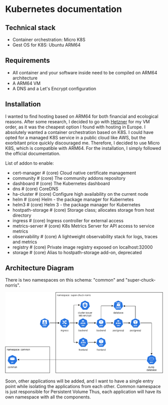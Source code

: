 # Kubernetes documentation
## Technical stack

* Container orchestration: Micro K8S
* Gest OS for K8S: Ubuntu ARM64

## Requirements

* All container and your software inside need to be compiled on ARM64 architecture
* A ARM64 VM
* A DNS and a Let's Encrypt configuration

## Installation

I wanted to find hosting based on ARM64 for both financial and ecological reasons. After some research, I decided to go with [Hetzner](https://www.hetzner.com/) for my VM order, as it was the cheapest option I found with hosting in Europe.
I absolutely wanted a container orchestration based on K8S. I could have opted for a managed K8S service in a public cloud like AWS, but the exorbitant price quickly discouraged me. Therefore, I decided to use Micro K8S, which is compatible with ARM64. For the installation, I simply followed the official documentation.

List of addon to enable:

* cert-manager         # (core) Cloud native certificate management
* community            # (core) The community addons repository
* dashboard            # (core) The Kubernetes dashboard
* dns                  # (core) CoreDNS
* ha-cluster           # (core) Configure high availability on the current node
* helm                 # (core) Helm - the package manager for Kubernetes
* helm3                # (core) Helm 3 - the package manager for Kubernetes
* hostpath-storage     # (core) Storage class; allocates storage from host directory
* ingress              # (core) Ingress controller for external access
* metrics-server       # (core) K8s Metrics Server for API access to service metrics
* observability        # (core) A lightweight observability stack for logs, traces and metrics
* registry             # (core) Private image registry exposed on localhost:32000
* storage              # (core) Alias to hostpath-storage add-on, deprecated

## Architecture Diagram
There is two namespaces on this schema: "common" and "super-chuck-norris".

![Alt docker](assets/k8s.drawio.png)

Soon, other applications will be added, and I want to have a single entry point while isolating the applications from each other. 
Common namespace is just responsible for Persistent Volume
Thus, each application will have its own namespace with all the components.